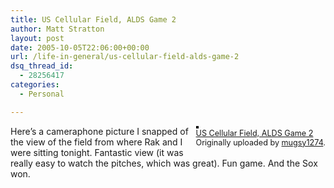 ```yaml
---
title: US Cellular Field, ALDS Game 2
author: Matt Stratton
layout: post
date: 2005-10-05T22:06:00+00:00
url: /life-in-general/us-cellular-field-alds-game-2
dsq_thread_id:
  - 28256417
categories:
  - Personal

---
```

<div style="float:right;margin-left:10px;margin-bottom:10px;">
  <a href="http://www.flickr.com/photos/mugsy/49814323/" title="photo sharing"><img src="http://static.flickr.com/27/49814323_32d53b155e_m.jpg" alt="" style="border:solid 2px #000000;" /></a> <br /> <span style="font-size:.9em;margin-top:0;"> <a href="http://www.flickr.com/photos/mugsy/49814323/">US Cellular Field, ALDS Game 2</a> <br /> Originally uploaded by <a href="http://www.flickr.com/people/mugsy/">mugsy1274</a>. </span>
</div>

Here&#8217;s a cameraphone picture I snapped of the view of the field from where Rak and I were sitting tonight. Fantastic view (it was really easy to watch the pitches, which was great). Fun game. And the Sox won.